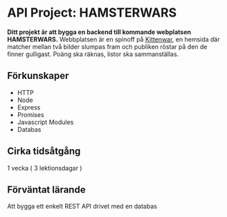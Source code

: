 # API Project: HAMSTERWARS
**Ditt projekt är att bygga en backend till kommande webplatsen HAMSTERWARS.** 
Webbplatsen är en spinoff på [Kittenwar](http://www.kittenwar.com), en hemsida där matcher mellan två bilder slumpas fram och publiken röstar på den de finner gulligast. Poäng ska räknas, listor ska sammanställas. 

## Förkunskaper
- HTTP
- Node
- Express
- Promises
- Javascript Modules
- Databas

## Cirka tidsåtgång
1 vecka ( 3 lektionsdagar )

## Förväntat lärande
Att bygga ett enkelt REST API drivet med en databas